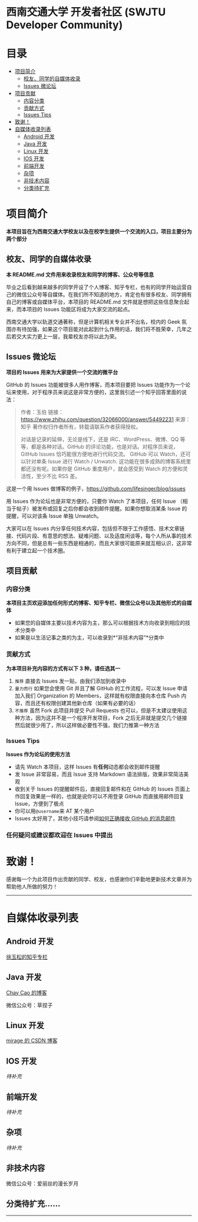 # 西南交通大学 开发者社区 (SWJTU Developer Community)


# 目录

* [项目简介](#项目简介)
	* [校友、同学的自媒体收录](#校友同学的自媒体收录)
	* [Issues 微论坛](#issues-微论坛)
* [项目贡献](#项目贡献)
	* [内容分类](#内容分类)
	* [贡献方式](#贡献方式)
	* [Issues Tips](#issues-tips)
* [致谢！](#致谢)
* [自媒体收录列表](#自媒体收录列表)
	* [Android 开发](#android-开发)
	* [Java 开发](#java-开发)
	* [Linux 开发](#linux-开发)
	* [IOS 开发](#ios-开发)
	* [前端开发](#前端开发)
	* [杂项](#杂项)
	* [非技术内容](#非技术内容)
	* [分类待扩充](#分类待扩充)

# 项目简介

**本项目旨在为西南交通大学校友以及在校学生提供一个交流的入口，项目主要分为两个部分**

## 校友、同学的自媒体收录

**本 README.md 文件用来收录校友和同学的博客、公众号等信息**

毕业之后看到越来越多的同学开设了个人博客、知乎专栏，也有的同学开始运营自己的微信公众号等自媒体。在我们所不知道的地方，肯定也有很多校友、同学拥有自己的博客或自媒体平台，本项目的 README.md 文件就是想把这些信息聚合起来，而本项目的 Issues 功能区将成为大家交流的起点。

西南交通大学以轨道交通著称，但是计算机相关专业并不出名，校内的 Geek 氛围亦有待加强，如果这个项目能对此起到什么作用的话，我们将不胜荣幸，几年之后若交大实力更上一层，我辈校友亦将以此为荣。

## Issues 微论坛

**项目的 Issues 用来为大家提供一个交流的微平台**

GitHub 的 Issues 功能被很多人用作博客，而本项目要把 Issues 功能作为一个论坛来使用，对于程序员来说这是非常方便的，这里我引述一个知乎回答里面的说法：

> 作者：玉伯 链接：https://www.zhihu.com/question/32066000/answer/54492231 来源：知乎
> 著作权归作者所有，转载请联系作者获得授权。
> 
> 对话是记录的延伸，无论是线下，还是 IRC、WordPress、微博、QQ 等等，都是各种对话。GitHub 的评论功能，也是对话。对程序员来说，GitHub Issues 恰巧能很方便地进行代码交流。
> GitHub 可以 Watch，还可以针对单条 Issue 进行 Watch / Unwatch. 这功能在很多成熟的博客系统里都还没有呢。如果你是 GitHub 重度用户，就会感受到 Watch 的方便和灵活性，至少不比 RSS 差。

这是一个用 Issues 做博客的例子，https://github.com/lifesinger/blog/issues

用 Issues 作为论坛也是非常方便的，只要你 Watch 了本项目，任何 Issue （相当于帖子）被发布或回复之后你都会收到邮件提醒。如果你想取消某条 Issue 的提醒，可以对该条 Issue 单独 Unwatch。

大家可以在 Issues 内分享任何技术内容，包括但不限于工作感悟、技术文章链接、代码片段、有意思的想法、疑难问题、以及适度闲谈等，每个人所从事的技术方向不同，但是总有一些东西是相通的，而且大家很可能原来就互相认识，这非常有利于建立起一个技术圈。

## 项目贡献

### 内容分类

**本项目主页欢迎添加任何形式的博客、知乎专栏、微信公众号以及其他形式的自媒体**

* 如果您的自媒体主要以技术内容为主，那么可以根据技术方向收录到相应的技术分类中
* 如果是以生活记事之类的为主，可以收录到*“非技术内容”*分类中

### 贡献方式

**为本项目补充内容的方式有以下 3 种，请任选其一**

1. `推荐` 直接去 Issues 发一贴，由我们添加到收录中
2. `量力而行` 如果您会使用 Git 并且了解 GitHub 的工作流程，可以发 Issue 申请加入我们 Organization 的 Members，这样就有权限直接向本仓库 Push 内容，而且还有权限创建其他新仓库（如果有必要的话）
3. `不推荐` 虽然 Fork 此项目并提交 Pull Requests 也可以，但是不太建议使用这种方法，因为这并不是一个程序开发项目，Fork 之后无非就是提交几个链接然后就很少用了，所以这样做必要性不强，我们力推第一种方法

### Issues Tips

**Issues 作为论坛的使用方法**

* 请先 Watch 本项目，这样 Issues 有**任何**动态都会收到邮件提醒
* 发 Issue 非常容易，而且 Issue 支持 Markdown 语法排版，效果非常简洁美观
* 收到关于 Issues 的提醒邮件后，直接回复邮件和在 GitHub 的 Issues 页面上作回复效果是一样的，也就是说你可以不用登录 GitHub 而直接用邮件回复 Issue，方便到了极点
* 你可以用`@username`来 AT 某个用户
* Issues 太好用了，其他小技巧请参阅[如何正确接收 GitHub 的消息邮件](https://github.com/cssmagic/blog/issues/49)

### 任何疑问或建议都欢迎在 Issues 中提出

# 致谢！

感谢每一个为此项目作出贡献的同学、校友，也感谢你们辛勤地更新技术文章并为帮助他人所做的努力！

---

# 自媒体收录列表

## Android 开发

[徐玉松的知乎专栏](https://zhuanlan.zhihu.com/c_51051095)

## Java 开发

[Chay Cao 的博客](https://chaycao.github.io/)

微信公众号：草捏子

## Linux 开发

[mirage 的 CSDN 博客](http://blog.csdn.net/mirage1993)

## IOS 开发

*待补充*

## 前端开发

*待补充*

## 杂项

*待补充*

## 非技术内容

微信公众号：爱丽丝的漫长岁月

## 分类待扩充......

---
